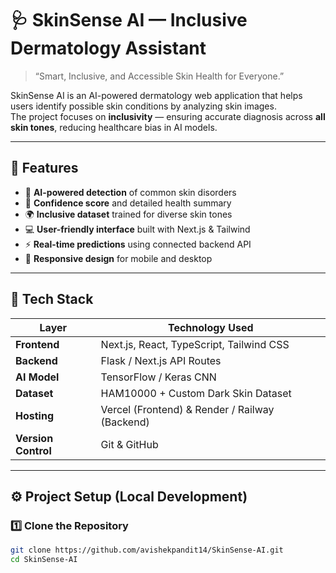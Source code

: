 # 🩺 SkinSense AI — Inclusive Dermatology Assistant

> “Smart, Inclusive, and Accessible Skin Health for Everyone.”

SkinSense AI is an AI-powered dermatology web application that helps users identify possible skin conditions by analyzing skin images.  
The project focuses on **inclusivity** — ensuring accurate diagnosis across **all skin tones**, reducing healthcare bias in AI models.

---

## 🚀 Features

- 🧠 **AI-powered detection** of common skin disorders  
- 🎯 **Confidence score** and detailed health summary  
- 🌍 **Inclusive dataset** trained for diverse skin tones  
- 💻 **User-friendly interface** built with Next.js & Tailwind  
- ⚡ **Real-time predictions** using connected backend API  
- 📱 **Responsive design** for mobile and desktop

---

## 🧩 Tech Stack

| Layer | Technology Used |
|--------|------------------|
| **Frontend** | Next.js, React, TypeScript, Tailwind CSS |
| **Backend** | Flask / Next.js API Routes |
| **AI Model** | TensorFlow / Keras CNN |
| **Dataset** | HAM10000 + Custom Dark Skin Dataset |
| **Hosting** | Vercel (Frontend) & Render / Railway (Backend) |
| **Version Control** | Git & GitHub |

---

## ⚙️ Project Setup (Local Development)

### 1️⃣ Clone the Repository
```bash
git clone https://github.com/avishekpandit14/SkinSense-AI.git
cd SkinSense-AI
